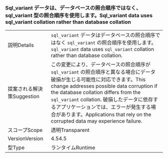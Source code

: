 ### <a name="sqlvariant-data-uses-sqlvariant-collation-rather-than-database-collation"></a><span data-ttu-id="1b474-101">Sql_variant データは、データベースの照合順序ではなく、sql_variant 型の照合順序を使用します。</span><span class="sxs-lookup"><span data-stu-id="1b474-101">Sql_variant data uses sql_variant collation rather than database collation</span></span>

|   |   |
|---|---|
|<span data-ttu-id="1b474-102">説明</span><span class="sxs-lookup"><span data-stu-id="1b474-102">Details</span></span>|<span data-ttu-id="1b474-103"><code>sql_variant</code> データはデータベースの照合順序ではなく <code>sql_variant</code> の照合順序を使用します。</span><span class="sxs-lookup"><span data-stu-id="1b474-103"><code>sql_variant</code> data uses <code>sql_variant</code> collation rather than database collation.</span></span>|
|<span data-ttu-id="1b474-104">提案される解決策</span><span class="sxs-lookup"><span data-stu-id="1b474-104">Suggestion</span></span>|<span data-ttu-id="1b474-105">この変更により、データベースの照合順序が <code>sql_variant</code> の照合順序と異なる場合にデータ破損が生じる可能性に対応できます。</span><span class="sxs-lookup"><span data-stu-id="1b474-105">This change addresses possible data corruption if the database collation differs from the <code>sql_variant</code> collation.</span></span> <span data-ttu-id="1b474-106">破損したデータに依存するアプリケーションでは、エラーが発生する場合があります。</span><span class="sxs-lookup"><span data-stu-id="1b474-106">Applications that rely on the corrupted data may experience failure.</span></span>|
|<span data-ttu-id="1b474-107">スコープ</span><span class="sxs-lookup"><span data-stu-id="1b474-107">Scope</span></span>|<span data-ttu-id="1b474-108">透明</span><span class="sxs-lookup"><span data-stu-id="1b474-108">Transparent</span></span>|
|<span data-ttu-id="1b474-109">Version</span><span class="sxs-lookup"><span data-stu-id="1b474-109">Version</span></span>|<span data-ttu-id="1b474-110">4.5</span><span class="sxs-lookup"><span data-stu-id="1b474-110">4.5</span></span>|
|<span data-ttu-id="1b474-111">型</span><span class="sxs-lookup"><span data-stu-id="1b474-111">Type</span></span>|<span data-ttu-id="1b474-112">ランタイム</span><span class="sxs-lookup"><span data-stu-id="1b474-112">Runtime</span></span>|


